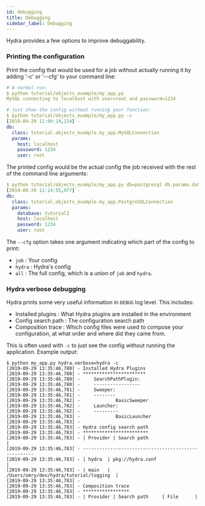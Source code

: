 ```yaml
---
id: debugging
title: Debugging
sidebar_label: Debugging
---
```

Hydra provides a few options to improve debuggability.

### Printing the configuration
Print the config that would be used for a job without actually running it by adding '-c' or '--cfg' to your command line:
```yaml
# A normal run:
$ python tutorial/objects_example/my_app.py
MySQL connecting to localhost with user=root and password=1234

# just show the config without running your function:
$ python tutorial/objects_example/my_app.py -c
[2019-09-29 11:09:14,134] -
db:
  class: tutorial.objects_example.my_app.MySQLConnection
  params:
    host: localhost
    password: 1234
    user: root
```
The printed config would be the actual config the job received with the rest of the command line arguments:
```yaml
$ python tutorial/objects_example/my_app.py db=postgresql db.params.database=tutorial2 --cfg job
[2019-09-29 11:14:55,977] -
db:
  class: tutorial.objects_example.my_app.PostgreSQLConnection
  params:
    database: tutorial2
    host: localhost
    password: 1234
    user: root
```

The `--cfg` option takes one argument indicating which part of the config to print:
* `job` : Your config 
* `hydra` : Hydra's config
* `all` : The full config, which is a union of `job` and `hydra`.

### Hydra verbose debugging
Hydra prints some very useful information in `DEBUG` log level.
This includes:
* Installed plugins : What Hydra plugins are installed in the environment 
* Config search path : The configuration search path
* Composition trace : Which config files were used to compose your configuration, at what order and where did they came from.

This is often used with `-c` to just see the config without running the application.
Example output:
```text
$ python my_app.py hydra.verbose=hydra -c
[2019-09-29 13:35:46,780] - Installed Hydra Plugins
[2019-09-29 13:35:46,780] - ***********************
[2019-09-29 13:35:46,780] -     SearchPathPlugin:
[2019-09-29 13:35:46,780] -     -----------------
[2019-09-29 13:35:46,781] -     Sweeper:
[2019-09-29 13:35:46,781] -     --------
[2019-09-29 13:35:46,782] -             BasicSweeper
[2019-09-29 13:35:46,782] -     Launcher:
[2019-09-29 13:35:46,782] -     ---------
[2019-09-29 13:35:46,783] -             BasicLauncher
[2019-09-29 13:35:46,783] -
[2019-09-29 13:35:46,783] - Hydra config search path
[2019-09-29 13:35:46,783] - ************************
[2019-09-29 13:35:46,783] - | Provider | Search path                           |
[2019-09-29 13:35:46,783] - ----------------------------------------------------
[2019-09-29 13:35:46,783] - | hydra  | pkg://hydra.conf                        |
[2019-09-29 13:35:46,783] - | main   | /Users/omry/dev/hydra/tutorial/logging  |
[2019-09-29 13:35:46,783] -
[2019-09-29 13:35:46,783] - Composition trace
[2019-09-29 13:35:46,783] - *****************
[2019-09-29 13:35:46,783] - | Provider | Search path     | File      |
```
